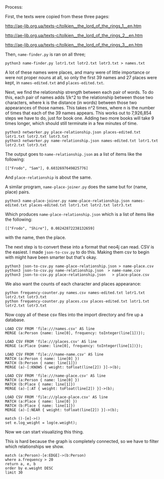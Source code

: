 
Process:

First, the texts were copied from these three pages:

<http://ae-lib.org.ua/texts-c/tolkien__the_lord_of_the_rings_1__en.htm>

<http://ae-lib.org.ua/texts-c/tolkien__the_lord_of_the_rings_2__en.htm>

<http://ae-lib.org.ua/texts-c/tolkien__the_lord_of_the_rings_3__en.htm>

Then, `name-finder.py` is ran on all three;

`python3 name-finder.py lotr1.txt lotr2.txt lotr3.txt > names.txt`

A lot of these names were places, and many were of little importance or were not proper nouns at
all, so only the first 39 names and 27 places were kept, in `names-edited.txt` and
`places-edited.txt`. 

Next, we find the relationship strength between each pair of words. 
To do this, each pair of names adds 1/k^2 to the relationship between those two characters, where k is
the distance (in words) between those two appearances of those names.  This takes n^2 times, where n
is the number of times that each of the 39 names appears. This works out to 7,926,854 steps we have
to do, just for book one. Adding two more books will take 9 times longer, which should still
terminate in a few minutes of time.


```
python3 networker.py place-relationship.json places-edited.txt lotr1.txt lotr2.txt lotr3.txt
python3 networker.py name-relationship.json names-edited.txt lotr1.txt lotr2.txt lotr3.txt
```

The output goes to `name-relationship.json` as a list of items like the following:

`[["Frodo", "Sam"], 0.6032697649825776]`

And `place-relationship` is about the same.

A similar program, `name-place-joiner.py` does the same but for (name, place) pairs.

```
python3 name-place-joiner.py name-place-relationship.json names-edited.txt places-edited.txt lotr1.txt lotr2.txt lotr3.txt
```

Which produces `name-place-relationship.json` which is a list of items like the following:

`[["Frodo", "Shire"], 0.08242872238132659]`

with the name, then the place. 


The next step is to convert these into a format that neo4j can read. CSV is the easiest. I made
`json-to-csv.py` to do this. Making them csv to begin with might have been smarter but that's okay.

```
python3 json-to-csv.py name-place-relationship.json > name-place.csv
python3 json-to-csv.py name-relationship.json  > name-name.csv
python3 json-to-csv.py place-relationship.json   > place-place.csv
```

We also want the counts of each character and places appearance:

```
python frequency-counter.py names.csv names-edited.txt lotr1.txt lotr2.txt lotr3.txt
python frequency-counter.py places.csv places-edited.txt lotr1.txt lotr2.txt lotr3.txt
```

Now copy all of these csv files into the import directory and fire up a database.

```
LOAD CSV FROM 'file:///names.csv' AS line
MERGE (a:Person {name: line[0], frequency: toInteger(line[1])});

LOAD CSV FROM 'file:///places.csv' AS line
MERGE (a:Place {name: line[0], frequency: toInteger(line[1])});

LOAD CSV FROM 'file:///name-name.csv' AS line
MATCH (a:Person { name: line[0] })
MATCH (b:Person { name: line[1]})
MERGE (a)-[:KNOWS { weight: toFloat(line[2]) }]->(b);

LOAD CSV FROM 'file:///name-place.csv' AS line
MATCH (a:Person { name: line[0] })
MATCH (b:Place { name: line[1]})
MERGE (a)-[:AT { weight: toFloat(line[2]) }]->(b);

LOAD CSV FROM 'file:///place-place.csv' AS line
MATCH (a:Place { name: line[0] })
MATCH (b:Place { name: line[1]})
MERGE (a)-[:NEAR { weight: toFloat(line[2]) }]->(b);

match ()-[e]->()
set e.log_weight = log(e.weight);
```

Now we can start visualizing this thing.

This is hard because the graph is completely connected, so we have to filter which relationships we
show.

```
match (a:Person)-[e:EDGE]->(b:Person)
where a.frequency > 20
return a, e, b 
order by e.weight DESC
limit 30

